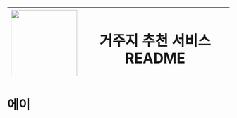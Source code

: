 <img src="https://github.com/user-attachments/assets/f521acdb-4507-4aee-8abd-ac88f80318bb" width="150" height="150"/>| <h1>거주지 추천 서비스 README</h1>|
--- | --- |


# 에이
